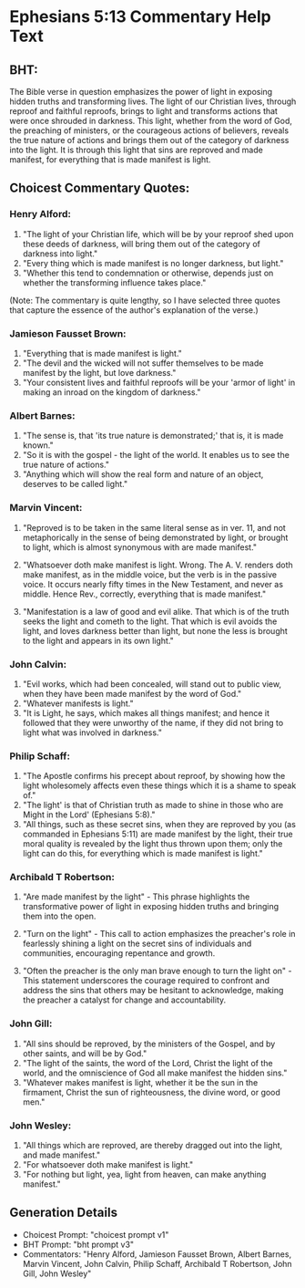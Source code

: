 # Ephesians 5:13 Commentary Help Text

## BHT:
The Bible verse in question emphasizes the power of light in exposing hidden truths and transforming lives. The light of our Christian lives, through reproof and faithful reproofs, brings to light and transforms actions that were once shrouded in darkness. This light, whether from the word of God, the preaching of ministers, or the courageous actions of believers, reveals the true nature of actions and brings them out of the category of darkness into the light. It is through this light that sins are reproved and made manifest, for everything that is made manifest is light.

## Choicest Commentary Quotes:
### Henry Alford:
1) "The light of your Christian life, which will be by your reproof shed upon these deeds of darkness, will bring them out of the category of darkness into light."
2) "Every thing which is made manifest is no longer darkness, but light."
3) "Whether this tend to condemnation or otherwise, depends just on whether the transforming influence takes place."

(Note: The commentary is quite lengthy, so I have selected three quotes that capture the essence of the author's explanation of the verse.)

### Jamieson Fausset Brown:
1. "Everything that is made manifest is light." 
2. "The devil and the wicked will not suffer themselves to be made manifest by the light, but love darkness."
3. "Your consistent lives and faithful reproofs will be your 'armor of light' in making an inroad on the kingdom of darkness."

### Albert Barnes:
1. "The sense is, that 'its true nature is demonstrated;' that is, it is made known."
2. "So it is with the gospel - the light of the world. It enables us to see the true nature of actions."
3. "Anything which will show the real form and nature of an object, deserves to be called light."

### Marvin Vincent:
1. "Reproved is to be taken in the same literal sense as in ver. 11, and not metaphorically in the sense of being demonstrated by light, or brought to light, which is almost synonymous with are made manifest." 

2. "Whatsoever doth make manifest is light. Wrong. The A. V. renders doth make manifest, as in the middle voice, but the verb is in the passive voice. It occurs nearly fifty times in the New Testament, and never as middle. Hence Rev., correctly, everything that is made manifest."

3. "Manifestation is a law of good and evil alike. That which is of the truth seeks the light and cometh to the light. That which is evil avoids the light, and loves darkness better than light, but none the less is brought to the light and appears in its own light."

### John Calvin:
1. "Evil works, which had been concealed, will stand out to public view, when they have been made manifest by the word of God."
2. "Whatever manifests is light."
3. "It is Light, he says, which makes all things manifest; and hence it followed that they were unworthy of the name, if they did not bring to light what was involved in darkness."

### Philip Schaff:
1. "The Apostle confirms his precept about reproof, by showing how the light wholesomely affects even these things which it is a shame to speak of."
2. "The light' is that of Christian truth as made to shine in those who are Might in the Lord' (Ephesians 5:8)."
3. "All things, such as these secret sins, when they are reproved by you (as commanded in Ephesians 5:11) are made manifest by the light, their true moral quality is revealed by the light thus thrown upon them; only the light can do this, for everything which is made manifest is light."

### Archibald T Robertson:
1. "Are made manifest by the light" - This phrase highlights the transformative power of light in exposing hidden truths and bringing them into the open.

2. "Turn on the light" - This call to action emphasizes the preacher's role in fearlessly shining a light on the secret sins of individuals and communities, encouraging repentance and growth.

3. "Often the preacher is the only man brave enough to turn the light on" - This statement underscores the courage required to confront and address the sins that others may be hesitant to acknowledge, making the preacher a catalyst for change and accountability.

### John Gill:
1. "All sins should be reproved, by the ministers of the Gospel, and by other saints, and will be by God."
2. "The light of the saints, the word of the Lord, Christ the light of the world, and the omniscience of God all make manifest the hidden sins."
3. "Whatever makes manifest is light, whether it be the sun in the firmament, Christ the sun of righteousness, the divine word, or good men."

### John Wesley:
1. "All things which are reproved, are thereby dragged out into the light, and made manifest." 
2. "For whatsoever doth make manifest is light." 
3. "For nothing but light, yea, light from heaven, can make anything manifest."


## Generation Details
- Choicest Prompt: "choicest prompt v1"
- BHT Prompt: "bht prompt v3"
- Commentators: "Henry Alford, Jamieson Fausset Brown, Albert Barnes, Marvin Vincent, John Calvin, Philip Schaff, Archibald T Robertson, John Gill, John Wesley"
